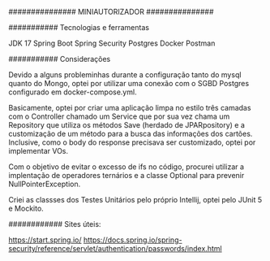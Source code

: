 ###############
MINIAUTORIZADOR
###############

###########
Tecnologias e ferramentas

JDK 17
Spring Boot 
Spring Security
Postgres
Docker
Postman

###########
Considerações

Devido a alguns probleminhas durante a configuração tanto do mysql quanto do Mongo, optei por utilizar uma conexão com o SGBD Postgres configurado em docker-compose.yml.

Basicamente, optei por criar uma aplicação limpa no estilo três camadas com o Controller chamado um Service que por sua vez chama um Repository que utiliza os métodos Save (herdado de JPARpository) e a customização de um método para a busca das informações dos cartões. Inclusive, como o body do response precisava ser customizado, optei por implementar VOs.

Com o objetivo de evitar o excesso de ifs no código, procurei utilizar a implentação de operadores ternários e a classe Optional para prevenir NullPointerException.

Criei as classses dos Testes Unitários pelo próprio Intellij, optei pelo JUnit 5 e Mockito.



############
Sites úteis:

https://start.spring.io/
https://docs.spring.io/spring-security/reference/servlet/authentication/passwords/index.html


